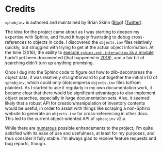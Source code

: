 Credits
=======

`sphobjinv` is authored and maintained by Brian Skinn
([Blog](https://bskinn.github.io)) ([Twitter](https://twitter.com/btskinn)).

The idea for the project came about as I was starting to deepen my expertise
with Sphinx, and found it hugely frustrating to debug cross-references to
objects in code. I discovered the `objects.inv` files relatively quickly, but
struggled with trying to get at the actual object information. At the time
(2016), the ability to
[execute `sphinx.ext.intersphinx` as a module](https://www.sphinx-doc.org/en/master/usage/extensions/intersphinx.html#showing-all-links-of-an-intersphinx-mapping-file)
hadn't yet been documented (that happened in
[2018](https://github.com/sphinx-doc/sphinx/commit/7aaba1758a4622298d15339fddd8556eb221af86)),
and a fair bit of searching didn't turn up anything promising.

Once I dug into the Sphinx code to figure out how to zlib-decompress the object
data, it was relatively straightforward to put together the initial v1.0 of
`sphobjinv`, which could only (de)compress `objects.inv` files to/from
plaintext. As I started to use it regularly in my own documentation work, it
became clear that there would be significant advantages to also implement object
searches, especially in large documentation sets. Also, it seemed likely that a
robust API for creation/manipulation of inventory contents would be useful, in
order to assist with things like scraping a non-Sphinx website to generate an
`objects.inv` for cross-referencing in other docs. This led to the current
object-oriented API of `sphobjinv` v2.x.

While there are [numerous](https://github.com/bskinn/sphobjinv/issues) possible
enhancements to the project, I'm quite satisfied with its ease of use and
usefulness, at least for my purposes, and thus consider it fully stable. I'm
always glad to receive feature requests and bug reports, though.
